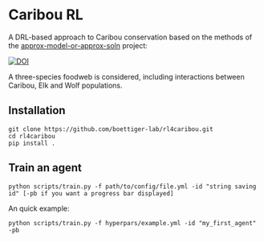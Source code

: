 # Caribou RL

A DRL-based approach to Caribou conservation based on the methods of the 
[approx-model-or-approx-soln](https://github.com/boettiger-lab/approx-model-or-approx-soln) project:

[![DOI](https://zenodo.org/badge/572256056.svg)](https://zenodo.org/badge/latestdoi/572256056) 

A three-species foodweb is considered, including interactions between Caribou, Elk and Wolf populations.

## Installation

```
git clone https://github.com/boettiger-lab/rl4caribou.git
cd rl4caribou
pip install .
```
## Train an agent

```
python scripts/train.py -f path/to/config/file.yml -id "string saving id" [-pb if you want a progress bar displayed]
```

An quick example:

```
python scripts/train.py -f hyperpars/example.yml -id "my_first_agent" -pb
```
